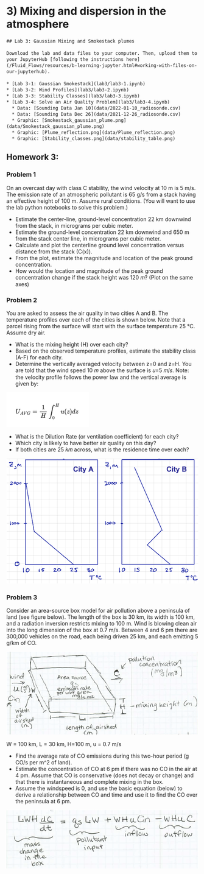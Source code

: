 # 3) Mixing and dispersion in the atmosphere

```note
## Lab 3: Gaussian Mixing and Smokestack plumes

Download the lab and data files to your computer. Then, upload them to your JupyterHub [following the instructions here](/Fluid_Flows/resources/b-learning-jupyter.html#working-with-files-on-our-jupyterhub).

* [Lab 3-1: Gaussian Smokestack](lab3/lab3-1.ipynb)
* [Lab 3-2: Wind Profiles](lab3/lab3-2.ipynb)
* [Lab 3-3: Stability Classes](lab3/lab3-3.ipynb)
* [Lab 3-4: Solve an Air Quality Problem](lab3/lab3-4.ipynb)
  * Data: [Sounding Data Jan 10](data/2022-01-10_radiosonde.csv)
  * Data: [Sounding Data Dec 26](data/2021-12-26_radiosonde.csv)
  * Graphic: [Smokestack_gaussian_plume.png](data/Smokestack_gaussian_plume.png)
  * Graphic: [Plume_reflection.png](data/Plume_reflection.png)
  * Graphic: [Stability_classes.png](data/stability_table.png)

```

## Homework 3: 

### Problem 1

On an overcast day with class C stability, the wind velocity at 10 m is 5 m/s.  The emission rate of an atmospheric pollutant is 65 g/s from a stack having an effective height of 100 m.  Assume rural conditions.  (You will want to use the lab python notebooks to solve this problem.)

* Estimate the center-line, ground-level concentration 22 km downwind from the stack, in micrograms per cubic meter. 
* Estimate the ground-level concentration 22 km downwind and 650 m from the stack center line, in micrograms per cubic meter.
* Calculate and plot the centerline ground level concentration versus distance from the stack (C(x)). 
* From the plot, estimate the magnitude and location of the peak ground concentration.
* How would the location and magnitude of the peak ground concentration change if the stack height was 120 𝑚? (Plot on the same axes)


### Problem 2

You are asked to assess the air quality in two cities A and B. The temperature profiles over each of the cities is shown below.  Note that a parcel rising from the surface will start with the surface temperature 25 &deg;C. Assume dry air.

* What is the mixing height (H) over each city?
* Based on the observed temperature profiles, estimate the stability class (A-F) for each city.
* Determine the vertically averaged velocity between z=0 and z=H. You are told that the wind speed 10 𝑚 above the surface is 𝑢=5 𝑚/𝑠. Note: the velocity profile follows the power law and the vertical average is given by:

![Uavg_equation](data/Uavg_equation.png)

* What is the Dilution Rate (or ventilation coefficient) for each city? 
* Which city is likely to have better air quality on this day?
* If both cities are 25 𝑘𝑚 across, what is the residence time over each?

![CityACityB](data/CityACityB.png)


### Problem 3

Consider an area-source box model for air pollution above a peninsula of land (see figure below).  The length of the box is 30 km, its width is 100 km, and a radiation inversion restricts mixing to 100 m.  Wind is blowing clean air into the long dimension of the box at 0.7 m/s.  Between 4 and 6 pm there are 300,000 vehicles on the road, each being driven 25 km, and each emitting 5 g/km of CO. 

![BoxModel](data/BoxModel.png)

W = 100 km, L = 30 km, H=100 m, u = 0.7 m/s

*  Find the average rate of CO emissions during this two-hour period (g CO/s per m^2 of land).
* Estimate the concentration of CO at 6 pm if there was no CO in the air at 4 pm.  Assume that CO is conservative (does not decay or change) and that there is instantaneous and complete mixing in the box.
* Assume the windspeed is 0, and use the basic equation (below) to derive a relationship between CO and time and use it to find the CO over the peninsula at 6 pm.

![BoxModeleqn](data/Boxmodel_eqn.png)
